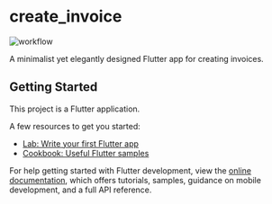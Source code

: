 # create_invoice

![workflow](https://github.com/pwdev23/create_invoice/actions/workflows/test.yml/badge.svg)

A minimalist yet elegantly designed Flutter app for creating invoices.

## Getting Started

This project is a Flutter application.

A few resources to get you started:

- [Lab: Write your first Flutter app](https://docs.flutter.dev/get-started/codelab)
- [Cookbook: Useful Flutter samples](https://docs.flutter.dev/cookbook)

For help getting started with Flutter development, view the
[online documentation](https://docs.flutter.dev/), which offers tutorials,
samples, guidance on mobile development, and a full API reference.
